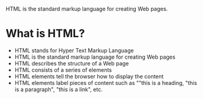 HTML is the standard markup language for creating Web pages.

# What is HTML?
- HTML stands for Hyper Text Markup Language
- HTML is the standard markup language for creating Web pages
- HTML describes the structure of a Web page
- HTML consists of a series of elements
- HTML elements tell the browser how to display the content
- HTML elements label pieces of content such as ""this is a heading, "this is a paragraph", "this is a link", etc.